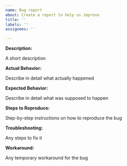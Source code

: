 ```yaml
---
name: Bug report
about: Create a report to help us improve
title: ''
labels: ''
assignees: ''

---
```


**Description:**

A short description

**Actual Behavior:**

Describe in detail what actually happened

**Expected Behavior:**

Describe in detail what was supposed to happen

**Steps to Reproduce:**

Step-by-step instructions on how to reproduce the bug

**Troubleshooting:**

Any steps to fix it 

**Workaround:**

Any temporary workaround for the bug
